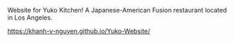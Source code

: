 Website for Yuko Kitchen! A Japanese-American Fusion restaurant located in Los Angeles.

https://khanh-v-nguyen.github.io/Yuko-Website/
